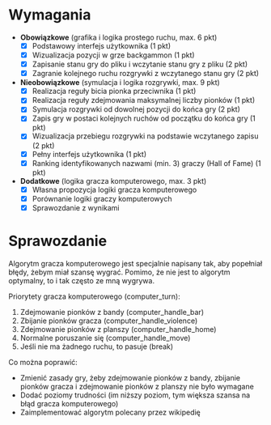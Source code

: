 # Wymagania

- **Obowiązkowe** (grafika i logika prostego ruchu, max. 6 pkt)
  - [x] Podstawowy interfejs użytkownika (1 pkt)
  - [x] Wizualizacja pozycji w grze backgammon (1 pkt)
  - [x] Zapisanie stanu gry do pliku i wczytanie stanu gry z pliku (2 pkt)
  - [x] Zagranie kolejnego ruchu rozgrywki z wczytanego stanu gry (2 pkt)
- **Nieobowiązkowe** (symulacja i logika rozgrywki, max. 9 pkt)
  - [x] Realizacja reguły bicia pionka przeciwnika (1 pkt)
  - [x] Realizacja reguły zdejmowania maksymalnej liczby pionków (1 pkt)
  - [x] Symulacja rozgrywki od dowolnej pozycji do końca gry (2 pkt)
  - [x] Zapis gry w postaci kolejnych ruchów od początku do końca gry (1 pkt)
  - [x] Wizualizacja przebiegu rozgrywki na podstawie wczytanego zapisu (2 pkt)
  - [x] Pełny interfejs użytkownika (1 pkt)
  - [x] Ranking identyfikowanych nazwami (min. 3) graczy (Hall of Fame) (1 pkt)
- **Dodatkowe** (logika gracza komputerowego, max. 3 pkt)
  - [x] Własna propozycja logiki gracza komputerowego
  - [x] Porównanie logiki graczy komputerowych
  - [x] Sprawozdanie z wynikami

# Sprawozdanie

Algorytm gracza komputerowego jest specjalnie napisany tak, aby popełniał błędy, żebym miał szansę wygrać. Pomimo, że nie jest to algorytm optymalny, to i tak często ze mną wygrywa.

Priorytety gracza komputerowego (computer_turn):
1. Zdejmowanie pionków z bandy (computer_handle_bar)
2. Zbijanie pionków gracza (computer_handle_violence)
3. Zdejmowanie pionków z planszy (computer_handle_home)
4. Normalne poruszanie się (computer_handle_move)
5. Jeśli nie ma żadnego ruchu, to pasuje (break)

Co można poprawić:
- Zmienić zasady gry, żeby zdejmowanie pionków z bandy, zbijanie pionków gracza i zdejmowanie pionków z planszy nie było wymagane
- Dodać poziomy trudności (im niższy poziom, tym większa szansa na błąd gracza komputerowego)
- Zaimplementować algorytm polecany przez wikipedię